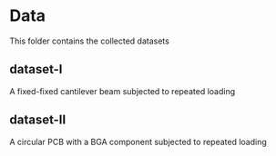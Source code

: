 # Data
This folder contains the collected datasets

## dataset-I
A fixed-fixed cantilever beam subjected to repeated loading

## dataset-II
A circular PCB with a BGA component subjected to repeated loading
